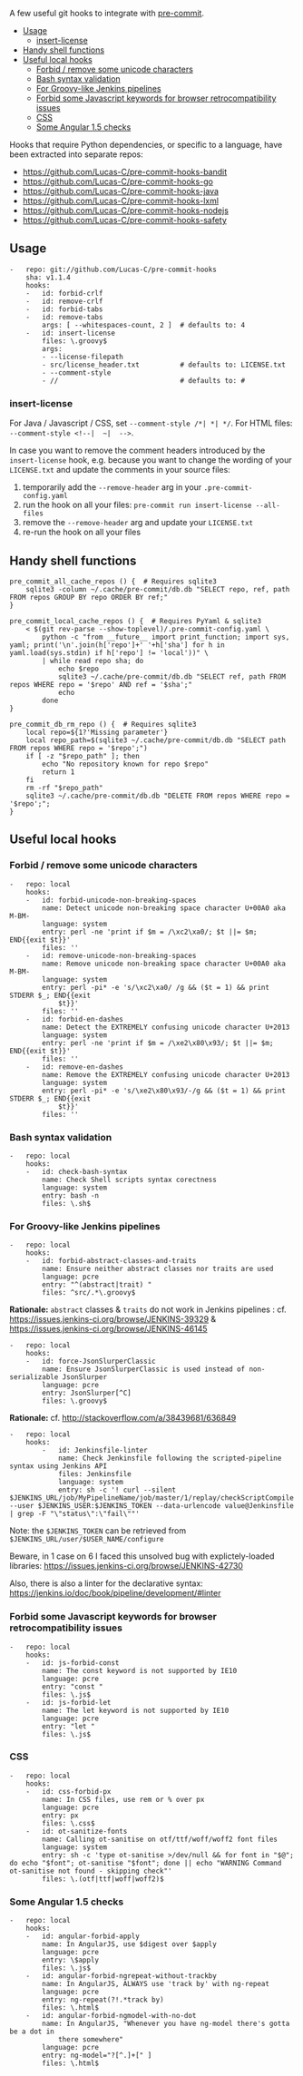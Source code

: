 A few useful git hooks to integrate with [pre-commit](http://pre-commit.com).

<!-- toc -->

- [Usage](#usage)
  * [insert-license](#insert-license)
- [Handy shell functions](#handy-shell-functions)
- [Useful local hooks](#useful-local-hooks)
  * [Forbid / remove some unicode characters](#forbid--remove-some-unicode-characters)
  * [Bash syntax validation](#bash-syntax-validation)
  * [For Groovy-like Jenkins pipelines](#for-groovy-like-jenkins-pipelines)
  * [Forbid some Javascript keywords for browser retrocompatibility issues](#forbid-some-javascript-keywords-for-browser-retrocompatibility-issues)
  * [CSS](#css)
  * [Some Angular 1.5 checks](#some-angular-15-checks)

<!-- tocstop -->

Hooks that require Python dependencies, or specific to a language, have been extracted into separate repos:

- https://github.com/Lucas-C/pre-commit-hooks-bandit
- https://github.com/Lucas-C/pre-commit-hooks-go
- https://github.com/Lucas-C/pre-commit-hooks-java
- https://github.com/Lucas-C/pre-commit-hooks-lxml
- https://github.com/Lucas-C/pre-commit-hooks-nodejs
- https://github.com/Lucas-C/pre-commit-hooks-safety

## Usage

    -   repo: git://github.com/Lucas-C/pre-commit-hooks
        sha: v1.1.4
        hooks:
        -   id: forbid-crlf
        -   id: remove-crlf
        -   id: forbid-tabs
        -   id: remove-tabs
            args: [ --whitespaces-count, 2 ]  # defaults to: 4
        -   id: insert-license
            files: \.groovy$
            args:
            - --license-filepath
            - src/license_header.txt          # defaults to: LICENSE.txt
            - --comment-style
            - //                              # defaults to: #

### insert-license

For Java / Javascript / CSS, set `--comment-style /*| *| */`.
For HTML files: `--comment-style <!--|  ~|  -->`.

In case you want to remove the comment headers introduced by the `insert-license` hook,
e.g. because you want to change the wording of your `LICENSE.txt` and update the comments in your source files:

1. temporarily add the `--remove-header` arg in your `.pre-commit-config.yaml`
2. run the hook on all your files: `pre-commit run insert-license --all-files`
3. remove the `--remove-header` arg and update your `LICENSE.txt`
4. re-run the hook on all your files


## Handy shell functions
```
pre_commit_all_cache_repos () {  # Requires sqlite3
    sqlite3 -column ~/.cache/pre-commit/db.db "SELECT repo, ref, path FROM repos GROUP BY repo ORDER BY ref;"
}

pre_commit_local_cache_repos () {  # Requires PyYaml & sqlite3
    < $(git rev-parse --show-toplevel)/.pre-commit-config.yaml \
        python -c "from __future__ import print_function; import sys, yaml; print('\n'.join(h['repo']+' '+h['sha'] for h in yaml.load(sys.stdin) if h['repo'] != 'local'))" \
        | while read repo sha; do
            echo $repo
            sqlite3 ~/.cache/pre-commit/db.db "SELECT ref, path FROM repos WHERE repo = '$repo' AND ref = '$sha';"
            echo
        done
}

pre_commit_db_rm_repo () {  # Requires sqlite3
    local repo=${1?'Missing parameter'}
    local repo_path=$(sqlite3 ~/.cache/pre-commit/db.db "SELECT path FROM repos WHERE repo = '$repo';")
    if [ -z "$repo_path" ]; then
        echo "No repository known for repo $repo"
        return 1
    fi
    rm -rf "$repo_path"
    sqlite3 ~/.cache/pre-commit/db.db "DELETE FROM repos WHERE repo = '$repo';";
}
```

## Useful local hooks

### Forbid / remove some unicode characters

    -   repo: local
        hooks:
        -   id: forbid-unicode-non-breaking-spaces
            name: Detect unicode non-breaking space character U+00A0 aka M-BM-
            language: system
            entry: perl -ne 'print if $m = /\xc2\xa0/; $t ||= $m; END{{exit $t}}'
            files: ''
        -   id: remove-unicode-non-breaking-spaces
            name: Remove unicode non-breaking space character U+00A0 aka M-BM-
            language: system
            entry: perl -pi* -e 's/\xc2\xa0/ /g && ($t = 1) && print STDERR $_; END{{exit
                $t}}'
            files: ''
        -   id: forbid-en-dashes
            name: Detect the EXTREMELY confusing unicode character U+2013
            language: system
            entry: perl -ne 'print if $m = /\xe2\x80\x93/; $t ||= $m; END{{exit $t}}'
            files: ''
        -   id: remove-en-dashes
            name: Remove the EXTREMELY confusing unicode character U+2013
            language: system
            entry: perl -pi* -e 's/\xe2\x80\x93/-/g && ($t = 1) && print STDERR $_; END{{exit
                $t}}'
            files: ''

### Bash syntax validation

    -   repo: local
        hooks:
        -   id: check-bash-syntax
            name: Check Shell scripts syntax corectness
            language: system
            entry: bash -n
            files: \.sh$

### For Groovy-like Jenkins pipelines

```
-   repo: local
    hooks:
    -   id: forbid-abstract-classes-and-traits
        name: Ensure neither abstract classes nor traits are used
        language: pcre
        entry: "^(abstract|trait) "
        files: ^src/.*\.groovy$
```
**Rationale:** `abstract` classes & `traits` do not work in Jenkins pipelines : cf. https://issues.jenkins-ci.org/browse/JENKINS-39329 & https://issues.jenkins-ci.org/browse/JENKINS-46145

```
-   repo: local
    hooks:
    -   id: force-JsonSlurperClassic
        name: Ensure JsonSlurperClassic is used instead of non-serializable JsonSlurper
        language: pcre
        entry: JsonSlurper[^C]
        files: \.groovy$
```
**Rationale:** cf. http://stackoverflow.com/a/38439681/636849

```
-   repo: local
    hooks:
        -   id: Jenkinsfile-linter
            name: Check Jenkinsfile following the scripted-pipeline syntax using Jenkins API
            files: Jenkinsfile
            language: system
            entry: sh -c '! curl --silent $JENKINS_URL/job/MyPipelineName/job/master/1/replay/checkScriptCompile --user $JENKINS_USER:$JENKINS_TOKEN --data-urlencode value@Jenkinsfile | grep -F "\"status\":\"fail\""'
```
Note: the `$JENKINS_TOKEN` can be retrieved from `$JENKINS_URL/user/$USER_NAME/configure`

Beware, in 1 case on 6 I faced this unsolved bug with explictely-loaded libraries: https://issues.jenkins-ci.org/browse/JENKINS-42730

Also, there is also a linter for the declarative syntax: https://jenkins.io/doc/book/pipeline/development/#linter

### Forbid some Javascript keywords for browser retrocompatibility issues

    -   repo: local
        hooks:
        -   id: js-forbid-const
            name: The const keyword is not supported by IE10
            language: pcre
            entry: "const "
            files: \.js$
        -   id: js-forbid-let
            name: The let keyword is not supported by IE10
            language: pcre
            entry: "let "
            files: \.js$

### CSS

    -   repo: local
        hooks:
        -   id: css-forbid-px
            name: In CSS files, use rem or % over px
            language: pcre
            entry: px
            files: \.css$
        -   id: ot-sanitize-fonts
            name: Calling ot-sanitise on otf/ttf/woff/woff2 font files
            language: system
            entry: sh -c 'type ot-sanitise >/dev/null && for font in "$@"; do echo "$font"; ot-sanitise "$font"; done || echo "WARNING Command ot-sanitise not found - skipping check"'
            files: \.(otf|ttf|woff|woff2)$

### Some Angular 1.5 checks

    -   repo: local
        hooks:
        -   id: angular-forbid-apply
            name: In AngularJS, use $digest over $apply
            language: pcre
            entry: \$apply
            files: \.js$
        -   id: angular-forbid-ngrepeat-without-trackby
            name: In AngularJS, ALWAYS use 'track by' with ng-repeat
            language: pcre
            entry: ng-repeat(?!.*track by)
            files: \.html$
        -   id: angular-forbid-ngmodel-with-no-dot
            name: In AngularJS, "Whenever you have ng-model there's gotta be a dot in
                there somewhere"
            language: pcre
            entry: ng-model="?[^.]+[" ]
            files: \.html$
